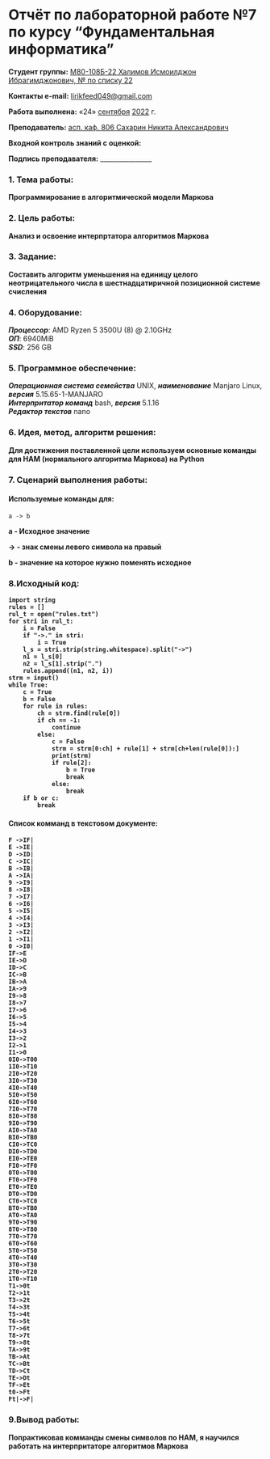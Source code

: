 # Отчёт по лабораторной работе №7 по курсу “Фундаментальная информатика”

<b>Студент группы:</b> <ins>М80-108Б-22 Халимов Исмоилджон Ибрагимджонович, № по списку 22</ins> 

<b>Контакты e-mail:</b> <ins>lirikfeed049@gmail.com</ins>

<b>Работа выполнена:</b> «24» <ins>сентября</ins> <ins>2022</ins> г.

<b>Преподаватель:</b> <ins>асп. каф. 806 Сахарин Никита Александрович</ins>

<b>Входной контроль знаний с оценкой:</b> <ins></ins>


<b>Подпись преподавателя:</b> ________________
### 1. Тема работы:
__Программирование в алгоритмической модели Маркова__

### 2. Цель работы:
__Анализ и освоение интерпртатора алгоритмов Маркова__

### 3. Задание:
__Составить алгоритм уменьшения на единицу целого неотрицательного числа в шестнадцатиричной позиционной системе счисления__

### 4. Оборудование:
___Процессор___: AMD Ryzen 5 3500U (8) @ 2.10GHz \
___ОП___: 6940MiB \
___SSD___: 256 GB

### 5. Программное обеспечение:
___Операционная система семейства___ UNIX, ___наименование___ Manjaro Linux, ___версия___  5.15.65-1-MANJARO \
___Интерпритатор команд___ bash, ___версия___ 5.1.16 \
___Редактор текстов___ nano

### 6. Идея, метод, алгоритм решения:
__Для достижения поставленной цели используем основные команды для НАМ (нормального алгоритма Маркова) на Python__

### 7. Сценарий выполнения работы:
#### Используемые команды для:

    a -> b
<b> a - Исходное значение 

<b> -> - знак смены левого символа на правый 

<b> b - значение на которое нужно поменять исходное



### 8.Исходный код:

```
import string
rules = []
rul_t = open("rules.txt")
for stri in rul_t:
    i = False
    if "->." in stri:
        i = True
    l_s = stri.strip(string.whitespace).split("->")
    n1 = l_s[0]
    n2 = l_s[1].strip(".")
    rules.append((n1, n2, i))
strm = input()
while True:
    c = True
    b = False
    for rule in rules:
        ch = strm.find(rule[0])
        if ch == -1:
            continue
        else:
            c = False
            strm = strm[0:ch] + rule[1] + strm[ch+len(rule[0]):]
            print(strm)
            if rule[2]:
                b = True
                break
            else:
                break
    if b or c:
        break
```

#### Список комманд в текстовом документе:
```
F ->IF|
E ->IE|
D ->ID|
C ->IC|
B ->IB|
A ->IA|
9 ->I9|
8 ->I8|
7 ->I7|
6 ->I6|
5 ->I5|
4 ->I4|
3 ->I3|
2 ->I2|
1 ->I1|
0 ->I0|
IF->E
IE->D
ID->C
IC->B
IB->A
IA->9
I9->8
I8->7
I7->6
I6->5
I5->4
I4->3
I3->2
I2->1
I1->0
0I0->T00
1I0->T10
2I0->T20
3I0->T30
4I0->T40
5I0->T50
6I0->T60
7I0->T70
8I0->T80
9I0->T90
AI0->TA0
BI0->TB0
CI0->TC0
DI0->TD0
EI0->TE0
FI0->TF0
0T0->T00
FT0->TF0
ET0->TE0
DT0->TD0
CT0->TC0
BT0->TB0
AT0->TA0
9T0->T90
8T0->T80
7T0->T70
6T0->T60
5T0->T50
4T0->T40
3T0->T30
2T0->T20
1T0->T10
T1->0t
T2->1t
T3->2t
T4->3t
T5->4t
T6->5t
T7->6t
T8->7t
T9->8t
TA->9t
TB->At
TC->Bt
TD->Ct
TE->Dt
TF->Et
t0->Ft
Ft|->F|

```

### 9.Вывод работы:

__Попрактиковав комманды смены символов по НАМ, я научился работать на интерпритаторе алгоритмов Маркова__


